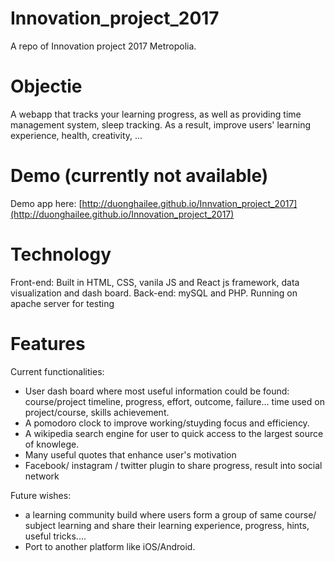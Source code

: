 # Innovation_project_2017
A repo of Innovation project 2017 Metropolia.


# Objectie
A webapp that tracks your learning progress, as well as providing time management system, sleep tracking.
As a result, improve users' learning experience, health, creativity, ...

# Demo (currently not available)
Demo app here: [http://duonghailee.github.io/Innvation_project_2017](http://duonghailee.github.io/Innovation_project_2017) 

# Technology
Front-end: Built in HTML, CSS, vanila JS and React js framework, data visualization and dash board.
Back-end: mySQL and PHP. Running on apache server for testing

# Features
Current functionalities: 

- User dash board where most useful information could be found: course/project timeline, progress, effort,
outcome, failure... time used on project/course, skills achievement.
- A pomodoro clock to improve working/stuyding focus and efficiency.
- A wikipedia search engine for user to quick access to the largest source of knowlege.
- Many useful quotes that enhance user's motivation
- Facebook/ instagram / twitter plugin to share progress, result into social network

Future wishes:
- a learning community build where users form a group of same course/ subject learning and share their learning experience, progress, hints, useful tricks....
- Port to another platform like iOS/Android.
